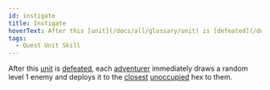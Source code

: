 ```yaml
---
id: instigate
title: Instigate
hoverText: After this [unit](/docs/all/glossary/unit) is [defeated](/docs/all/glossary/defeated), each [adventurer](/docs/all/glossary/adventurer) immediately draws a random level 1 enemy and deploys it to the [closest](/docs/all/glossary/closest) [unoccupied](/docs/all/glossary/occupied) hex to them.
tags:
  - Quest Unit Skill
---
```


After this [unit](/docs/all/glossary/unit) is [defeated](/docs/all/glossary/defeated), each [adventurer](/docs/all/glossary/adventurer) immediately draws a random level 1 enemy and deploys it to the [closest](/docs/all/glossary/closest) [unoccupied](/docs/all/glossary/occupied) hex to them.
